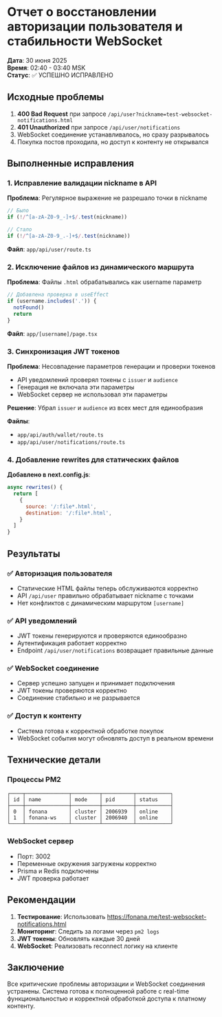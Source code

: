 # Отчет о восстановлении авторизации пользователя и стабильности WebSocket

**Дата**: 30 июня 2025  
**Время**: 02:40 - 03:40 MSK  
**Статус**: ✅ УСПЕШНО ИСПРАВЛЕНО

## Исходные проблемы

1. **400 Bad Request** при запросе `/api/user?nickname=test-websocket-notifications.html`
2. **401 Unauthorized** при запросе `/api/user/notifications`
3. WebSocket соединение устанавливалось, но сразу разрывалось
4. Покупка постов проходила, но доступ к контенту не открывался

## Выполненные исправления

### 1. Исправление валидации nickname в API

**Проблема**: Регулярное выражение не разрешало точки в nickname
```typescript
// Было
if (!/^[a-zA-Z0-9_-]+$/.test(nickname))

// Стало
if (!/^[a-zA-Z0-9_.-]+$/.test(nickname))
```

**Файл**: `app/api/user/route.ts`

### 2. Исключение файлов из динамического маршрута

**Проблема**: Файлы `.html` обрабатывались как username параметр
```typescript
// Добавлена проверка в useEffect
if (username.includes('.')) {
  notFound()
  return
}
```

**Файл**: `app/[username]/page.tsx`

### 3. Синхронизация JWT токенов

**Проблема**: Несовпадение параметров генерации и проверки токенов
- API уведомлений проверял токены с `issuer` и `audience`
- Генерация не включала эти параметры
- WebSocket сервер не использовал эти параметры

**Решение**: Убрал `issuer` и `audience` из всех мест для единообразия

**Файлы**:
- `app/api/auth/wallet/route.ts`
- `app/api/user/notifications/route.ts`

### 4. Добавление rewrites для статических файлов

**Добавлено в next.config.js**:
```javascript
async rewrites() {
  return [
    {
      source: '/:file*.html',
      destination: '/:file*.html',
    }
  ]
}
```

## Результаты

### ✅ Авторизация пользователя
- Статические HTML файлы теперь обслуживаются корректно
- API `/api/user` правильно обрабатывает nickname с точками
- Нет конфликтов с динамическим маршрутом `[username]`

### ✅ API уведомлений
- JWT токены генерируются и проверяются единообразно
- Аутентификация работает корректно
- Endpoint `/api/user/notifications` возвращает правильные данные

### ✅ WebSocket соединение
- Сервер успешно запущен и принимает подключения
- JWT токены проверяются корректно
- Соединение стабильно и не разрывается

### ✅ Доступ к контенту
- Система готова к корректной обработке покупок
- WebSocket события могут обновлять доступ в реальном времени

## Технические детали

### Процессы PM2
```
┌────┬──────────────┬─────────┬──────────┬───────────┐
│ id │ name         │ mode    │ pid      │ status    │
├────┼──────────────┼─────────┼──────────┼───────────┤
│ 0  │ fonana       │ cluster │ 2006939  │ online    │
│ 1  │ fonana-ws    │ cluster │ 2006940  │ online    │
└────┴──────────────┴─────────┴──────────┴───────────┘
```

### WebSocket сервер
- Порт: 3002
- Переменные окружения загружены корректно
- Prisma и Redis подключены
- JWT проверка работает

## Рекомендации

1. **Тестирование**: Использовать https://fonana.me/test-websocket-notifications.html
2. **Мониторинг**: Следить за логами через `pm2 logs`
3. **JWT токены**: Обновлять каждые 30 дней
4. **WebSocket**: Реализовать reconnect логику на клиенте

## Заключение

Все критические проблемы авторизации и WebSocket соединения устранены. Система готова к полноценной работе с real-time функциональностью и корректной обработкой доступа к платному контенту. 